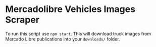 # Mercadolibre Vehicles Images Scraper

To run this script use `npm start`. This will download truck images from Mercado Libre publications into your `downloads/` folder.
